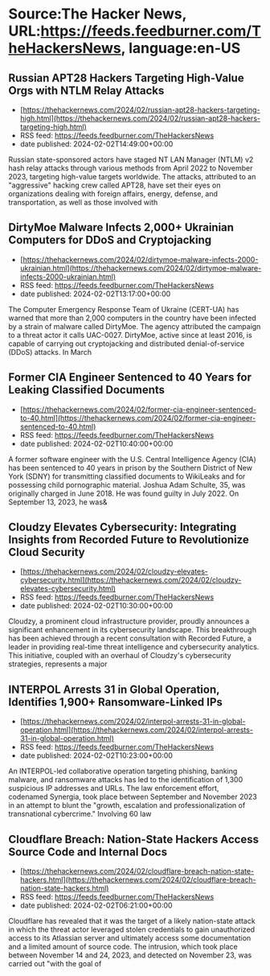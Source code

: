 # Source:The Hacker News, URL:https://feeds.feedburner.com/TheHackersNews, language:en-US

## Russian APT28 Hackers Targeting High-Value Orgs with NTLM Relay Attacks
 - [https://thehackernews.com/2024/02/russian-apt28-hackers-targeting-high.html](https://thehackernews.com/2024/02/russian-apt28-hackers-targeting-high.html)
 - RSS feed: https://feeds.feedburner.com/TheHackersNews
 - date published: 2024-02-02T14:49:00+00:00

Russian state-sponsored actors have staged NT LAN Manager (NTLM) v2 hash relay attacks through various methods from April 2022 to November 2023, targeting high-value targets worldwide.
The attacks, attributed to an "aggressive" hacking crew called&nbsp;APT28, have set their eyes on organizations dealing with foreign affairs, energy, defense, and transportation, as well as those involved with

## DirtyMoe Malware Infects 2,000+ Ukrainian Computers for DDoS and Cryptojacking
 - [https://thehackernews.com/2024/02/dirtymoe-malware-infects-2000-ukrainian.html](https://thehackernews.com/2024/02/dirtymoe-malware-infects-2000-ukrainian.html)
 - RSS feed: https://feeds.feedburner.com/TheHackersNews
 - date published: 2024-02-02T13:17:00+00:00

The Computer Emergency Response Team of Ukraine (CERT-UA) has warned that more than 2,000 computers in the country have been infected by a strain of malware called DirtyMoe.
The agency&nbsp;attributed&nbsp;the campaign to a threat actor it calls&nbsp;UAC-0027.
DirtyMoe, active since at least 2016, is capable of carrying out cryptojacking and distributed denial-of-service (DDoS) attacks. In March

## Former CIA Engineer Sentenced to 40 Years for Leaking Classified Documents
 - [https://thehackernews.com/2024/02/former-cia-engineer-sentenced-to-40.html](https://thehackernews.com/2024/02/former-cia-engineer-sentenced-to-40.html)
 - RSS feed: https://feeds.feedburner.com/TheHackersNews
 - date published: 2024-02-02T10:40:00+00:00

A former software engineer with the U.S. Central Intelligence Agency (CIA) has been sentenced to 40 years in prison by the Southern District of New York (SDNY) for transmitting classified documents to WikiLeaks and for possessing child pornographic material.
Joshua Adam Schulte, 35, was originally charged in June 2018. He was&nbsp;found guilty&nbsp;in July 2022. On September 13, 2023, he was&

## Cloudzy Elevates Cybersecurity: Integrating Insights from Recorded Future to Revolutionize Cloud Security
 - [https://thehackernews.com/2024/02/cloudzy-elevates-cybersecurity.html](https://thehackernews.com/2024/02/cloudzy-elevates-cybersecurity.html)
 - RSS feed: https://feeds.feedburner.com/TheHackersNews
 - date published: 2024-02-02T10:30:00+00:00

Cloudzy, a prominent cloud infrastructure provider, proudly announces a significant enhancement in its cybersecurity landscape. This breakthrough has been achieved through a recent consultation with Recorded Future, a leader in providing real-time threat intelligence and cybersecurity analytics. This initiative, coupled with an overhaul of Cloudzy's cybersecurity strategies, represents a major

## INTERPOL Arrests 31 in Global Operation, Identifies 1,900+ Ransomware-Linked IPs
 - [https://thehackernews.com/2024/02/interpol-arrests-31-in-global-operation.html](https://thehackernews.com/2024/02/interpol-arrests-31-in-global-operation.html)
 - RSS feed: https://feeds.feedburner.com/TheHackersNews
 - date published: 2024-02-02T10:23:00+00:00

An INTERPOL-led collaborative operation targeting phishing, banking malware, and ransomware attacks has led to the identification of 1,300 suspicious IP addresses and URLs.
The&nbsp;law enforcement effort, codenamed&nbsp;Synergia, took place between September and November 2023 in an attempt to blunt the "growth, escalation and professionalization of transnational cybercrime."
Involving 60 law

## Cloudflare Breach: Nation-State Hackers Access Source Code and Internal Docs
 - [https://thehackernews.com/2024/02/cloudflare-breach-nation-state-hackers.html](https://thehackernews.com/2024/02/cloudflare-breach-nation-state-hackers.html)
 - RSS feed: https://feeds.feedburner.com/TheHackersNews
 - date published: 2024-02-02T06:21:00+00:00

Cloudflare has revealed that it was the target of a likely nation-state attack in which the threat actor leveraged stolen credentials to gain unauthorized access to its Atlassian server and ultimately access some documentation and a limited amount of source code.
The intrusion, which took place between November 14 and 24, 2023, and detected on November 23, was carried out "with the goal of

